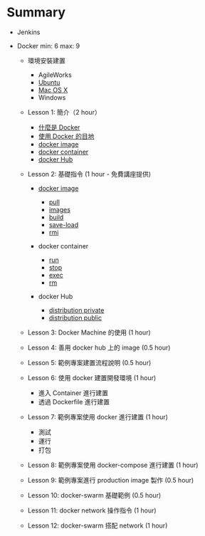 Summary
=======

-	Jenkins
-	Docker min: 6 max: 9

	-	環境安裝建置

		-	AgileWorks
		-	[Ubuntu](docker/install/ubuntu/README.md)
		-	[Mac OS X](docker/install/osx/README.md)
		-	Windows

	-	Lesson 1: 簡介（2 hour）

		-	[什麼是 Docker](docker/intro/what/README.md)
		-	[使用 Docker 的目地](docker/intro/why/README.md)
		-	[docker image](docker/intro/image/README.md)
		-	[docker container](docker/intro/container/README.md)
		-	[docker Hub](docker/intro/hub/README.md)

	-	Lesson 2: 基礎指令 (1 hour - 免費講座提供)

		-	[docker image](docker/basic-command/image/README.md)

			-	[pull](docker/basic-command/image/pull/README.md)
			-	[images](docker/basic-command/image/images/README.md)
			-	[build](docker/basic-command/image/build/README.md)
			-	[save-load](docker/basic-command/image/save-load/README.md)
			-	[rmi](docker/basic-command/image/rmi/README.md)

		-	docker container

			-	[run](docker/basic-command/container/run/README.md)
			-	[stop](docker/basic-command/container/stop/README.md)
			-	[exec](docker/basic-command/container/exec/README.md)
			-	[rm](docker/basic-command/container/rm/README.md)

		-	docker Hub

			-	[distribution private](docker/intro/hub/distribution-private/README.md)
			-	[distribution public](docker/intro/hub/distribution-public/README.md)

	-	Lesson 3: Docker Machine 的使用 (1 hour)

	-	Lesson 4: 善用 docker hub 上的 image (0.5 hour)

	-	Lesson 5: 範例專案建置流程說明 (0.5 hour)

	-	Lesson 6: 使用 docker 建置開發環境 (1 hour)

		-	進入 Container 進行建置
		-	透過 Dockerfile 進行建置

	-	Lesson 7: 範例專案使用 docker 進行建置 (1 hour)

		-	測試
		-	運行
		-	打包

	-	Lesson 8: 範例專案使用 docker-compose 進行建置 (1 hour)

	-	Lesson 9: 範例專案進行 production image 製作 (0.5 hour)

	-	Lesson 10: docker-swarm 基礎範例 (0.5 hour)

	-	Lesson 11: docker network 操作指令 (1 hour)

	-	Lesson 12: docker-swarm 搭配 network (1 hour)
